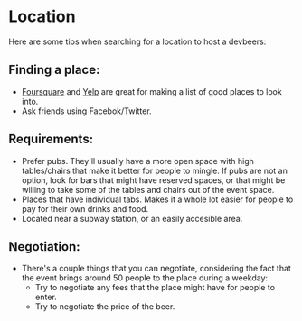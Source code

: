 # Location

Here are some tips when searching for a location to host a devbeers:

## Finding a place:
- [Foursquare](https://foursquare.com/) and [Yelp](http://www.yelp.com/) are great for making a list of good places to look into.
- Ask friends using Facebok/Twitter.

## Requirements:
- Prefer pubs. They'll usually have a more open space with high tables/chairs that make it better for people to mingle. If pubs are not an option, look for bars that might have reserved spaces, or that might be willing to take some of the tables and chairs out of the event space.
- Places that have individual tabs. Makes it a whole lot easier for people to pay for their own drinks and food.
- Located near a subway station, or an easily accesible area.

## Negotiation:
- There's a couple things that you can negotiate, considering the fact that the event brings around 50 people to the place during a weekday:
    - Try to negotiate any fees that the place might have for people to enter.
    - Try to negotiate the price of the beer.
